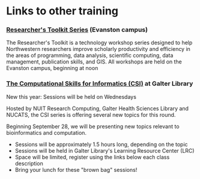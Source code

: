 # Links to other training


### [Researcher's Toolkit Series](http://www.it.northwestern.edu/research/about/campus-events/researcher-toolkit.html) (Evanston campus)

The Researcher's Toolkit is a technology workshop series designed to help Northwestern researchers improve scholarly productivity and efficiency in the areas of programming, data analysis, scientific computing, data management, publication skills, and GIS. All workshops are held on the Evanston campus, beginning at noon

### [The Computational Skills for Informatics (CSI)](https://galter.northwestern.edu/News/computational-skills-for-informatics-workshop-series-returns-in-fall-2016) at Galter Library

New this year: Sessions will be held on Wednesdays

Hosted by NUIT Research Computing, Galter Health Sciences Library and NUCATS, the CSI series is offering several new topics for this round.

Beginning September 28, we will be presenting new topics relevant to bioinformatics and computation.

- Sessions will be approximately 1.5 hours long, depending on the topic  
- Sessions will be held in Galter Library's Learning Resource Center (LRC)  
- Space will be limited, register using the links below each class description  
- Bring your lunch for these "brown bag" sessions!  
